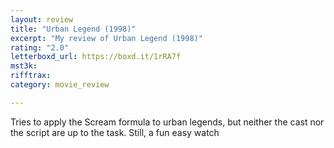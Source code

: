 ```yaml
---
layout: review
title: "Urban Legend (1998)"
excerpt: "My review of Urban Legend (1998)"
rating: "2.0"
letterboxd_url: https://boxd.it/1rRA7f
mst3k: 
rifftrax: 
category: movie_review

---
```


Tries to apply the Scream formula to urban legends, but neither the cast nor the script are up to the task. Still, a fun easy watch